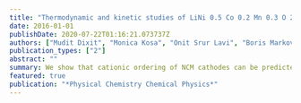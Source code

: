 ```yaml
---
title: "Thermodynamic and kinetic studies of LiNi 0.5 Co 0.2 Mn 0.3 O 2 as a positive electrode material for Li-ion batteries using first principles"
date: 2016-01-01
publishDate: 2020-07-22T01:16:21.073737Z
authors: ["Mudit Dixit", "Monica Kosa", "Onit Srur Lavi", "Boris Markovsky", "Doron Aurbach", "Dan Thomas Major"]
publication_types: ["2"]
abstract: ""
summary: We show that cationic ordering of NCM cathodes can be predicted employing cheap atomistic simulations, instead of using expensive first-principles methods.Subsequently, we investigate the electrochemical, thermodynamic and kinetic properties of NCM-523.
featured: true
publication: "*Physical Chemistry Chemical Physics*"
---
```


